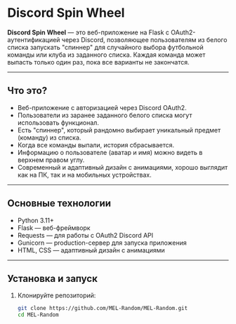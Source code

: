 # Discord Spin Wheel

**Discord Spin Wheel** — это веб-приложение на Flask с OAuth2-аутентификацией через Discord, позволяющее пользователям из белого списка запускать "спиннер" для случайного выбора футбольной команды или клуба из заданного списка. Каждая команда может выпасть только один раз, пока все варианты не закончатся.

---

## Что это?

- Веб-приложение с авторизацией через Discord OAuth2.
- Пользователи из заранее заданного белого списка могут использовать функционал.
- Есть "спиннер", который рандомно выбирает уникальный предмет (команду) из списка.
- Когда все команды выпали, история сбрасывается.
- Информацию о пользователе (аватар и имя) можно видеть в верхнем правом углу.
- Современный и адаптивный дизайн с анимациями, хорошо выглядит как на ПК, так и на мобильных устройствах.

---

## Основные технологии

- Python 3.11+
- Flask — веб-фреймворк
- Requests — для работы с OAuth2 Discord API
- Gunicorn — production-сервер для запуска приложения
- HTML, CSS — адаптивный дизайн с анимациями

---

## Установка и запуск

1. Клонируйте репозиторий:
   ```bash
   git clone https://github.com/MEL-Random/MEL-Random.git
   cd MEL-Random
